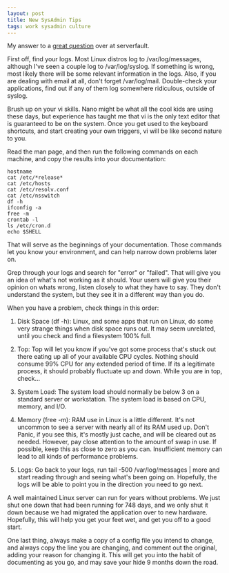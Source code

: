 ```yaml
--- 
layout: post
title: New SysAdmin Tips
tags: work sysadmin culture
---
```


<p>My answer to a <a href="http://serverfault.com/questions/75476/toolkit-habits-for-linux-network-system-administration">great question</a> over at serverfault.</p>
<p>First off, find your logs.  Most Linux distros log to /var/log/messages, although I've seen a couple log to /var/log/syslog.  If something is wrong, most likely there will be some relevant information in the logs.  Also, if you are dealing with email at all, don't forget /var/log/mail.  Double-check your applications, find out if any of them log somewhere ridiculous, outside of syslog.</p>
<p>Brush up on your vi skills.  Nano might be what all the cool kids are using these days, but experience has taught me that vi is the only text editor that is guaranteed to be on the system.  Once you get used to the keyboard shortcuts, and start creating your own triggers, vi will be like second nature to you.</p>
<p>Read the man page, and then run the following commands on each machine, and copy the results into your documentation:</p>
<pre class="prettyprint"><code>hostname<br />cat /etc/*release*<br />cat /etc/hosts<br />cat /etc/resolv.conf<br />cat /etc/nsswitch<br />df -h<br />ifconfig -a<br />free -m<br />crontab -l<br />ls /etc/cron.d<br />echo $SHELL<br /></code></pre>
<p>That will serve as the beginnings of your documentation.  Those commands let you know your environment, and can help narrow down problems later on.</p>
<p>Grep through your logs and search for "error" or "failed".  That will give you an idea of what's not working as it should.  Your users will give you their opinion on whats wrong, listen closely to what they have to say.  They don't understand the system, but they see it in a different way than you do.</p>
<p>When you have a problem, check things in this order:</p>
<ol>
<li>
<p>Disk Space (df -h):  Linux, and some apps that run on Linux, do some very strange things when disk space runs out.  It may seem unrelated, until you check and find a filesystem 100% full.</p>
</li>
<li>
<p>Top:  Top will let you know if you've got some process that's stuck out there eating up all of your available CPU cycles.  Nothing should consume 99% CPU for any extended period of time.  If its a legitimate process, it should probably fluctuate up and down.  While you are in top, check...</p>
</li>
<li>
<p>System Load:  The system load should normally be below 3 on a standard server or workstation.  The system load is based on CPU, memory, and I/O.</p>
</li>
<li>
<p>Memory (free -m): RAM use in Linux is a little different.  It's not uncommon to see a server with nearly all of its RAM used up.  Don't Panic, if you see this, it's mostly just cache, and will be cleared out as needed.  However, pay close attention to the amount of swap in use.  If possible, keep this as close to zero as you can.  Insufficient memory can lead to all kinds of performance problems.</p>
</li>
<li>
<p>Logs: Go back to your logs, run tail -500 /var/log/messages | more and start reading through and seeing what's been going on.  Hopefully, the logs will be able to point you in the direction you need to go next.</p>
</li>
</ol>
<p>A well maintained Linux server can run for years without problems.  We just shut one down that had been running for 748 days, and we only shut it down because we had migrated the application over to new hardware.  Hopefully, this will help you get your feet wet, and get you off to a good start.</p>
<p>One last thing, always make a copy of a config file you intend to change, and always copy the line you are changing, and comment out the original, adding your reason for changing it.  This will get you into the habit of documenting as you go, and may save your hide 9 months down the road.</p>
